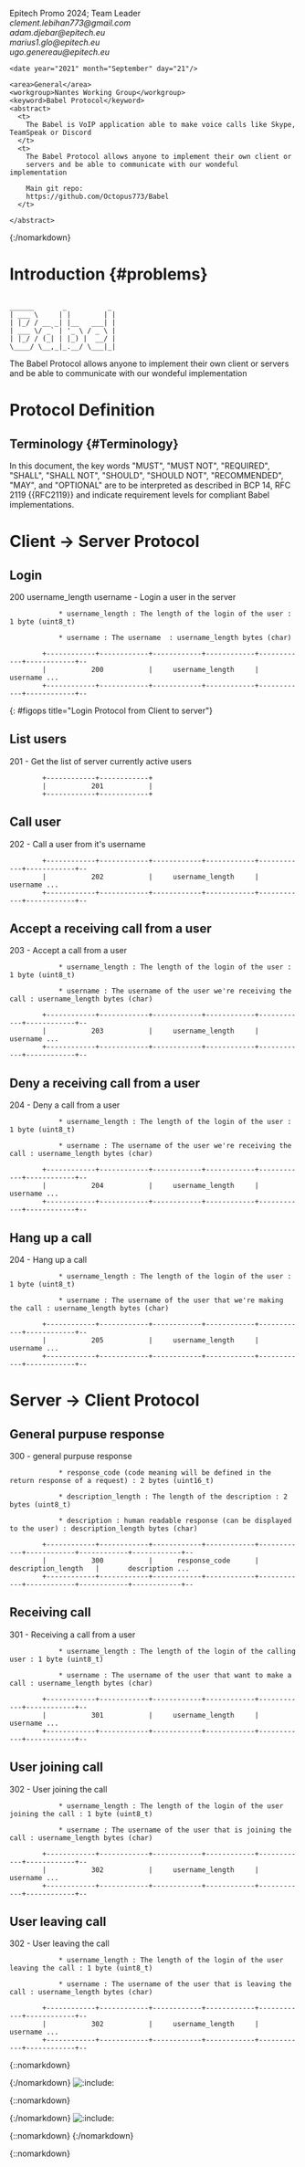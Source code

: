 <?xml version="1.0" encoding="UTF-8"?>
  <?xml-stylesheet type='text/xsl' href='rfc2629.xslt' ?>

<!DOCTYPE rfc SYSTEM "rfc2629.dtd" [
]>

<rfc ipr="trust200902" docName="draft-babel-protocol-v0.1"
     category="info" >

<?rfc toc="yes"?>
<?rfc sortrefs="yes"?>
<?rfc symrefs="yes" ?>

  <front>
    <title abbrev="Babel Protocol">
      EPITECH's VoIP Project 2021; Babel
    </title>
    <author initials="C" surname="Le Bihan" fullname="Clément Le Bihan">
      <organization>Epitech Promo 2024; Team Leader</organization>
      <address>
        <email>clement.lebihan773@gmail.com</email>
      </address>
    </author>
    <author initials="A" surname="Djebar" fullname="Adam Djebar">
      <address>
        <email>adam.djebar@epitech.eu</email>
      </address>
    </author>
    <author initials="M" surname="Glo" fullname="Marius Glo">
      <address>
        <email>marius1.glo@epitech.eu</email>
      </address>
    </author>
    <author initials="U" surname="Genereau" fullname="Ugo Genereau">
      <address>
        <email>ugo.genereau@epitech.eu</email>
      </address>
    </author>

    <date year="2021" month="September" day="21"/>

    <area>General</area>
    <workgroup>Nantes Working Group</workgroup>
    <keyword>Babel Protocol</keyword>
    <abstract>
      <t>
        The Babel is VoIP application able to make voice calls like Skype, TeamSpeak or Discord
      </t>
      <t>
        The Babel Protocol allows anyone to implement their own client or
        servers and be able to communicate with our wondeful implementation

        Main git repo:
        https://github.com/Octopus773/Babel
      </t>

    </abstract>
  </front>

  <middle>

{:/nomarkdown}

Introduction        {#problems}
============

~~~~~~~~~~

______       _          _
| ___ \     | |        | |
| |_/ / __ _| |__   ___| |
| ___ \/ _` | '_ \ / _ \ |
| |_/ / (_| | |_) |  __/ |
\____/ \__,_|_.__/ \___|_|

~~~~~~~~~~

 The Babel Protocol allows anyone to implement their own client or
 servers and be able to communicate with our wondeful implementation


Protocol Definition
===================

Terminology          {#Terminology}
-----------
In this document, the key words "MUST", "MUST NOT", "REQUIRED",
"SHALL", "SHALL NOT", "SHOULD", "SHOULD NOT", "RECOMMENDED", "MAY",
and "OPTIONAL" are to be interpreted as described in BCP 14, RFC 2119
{{RFC2119}} and indicate requirement levels for compliant Babel
implementations.


Client -> Server Protocol
=========================

Login
--------------

200 username_length username - Login a user in the server

                * username_length : The length of the login of the user : 1 byte (uint8_t)

                * username : The username  : username_length bytes (char)


~~~~~~~~~~
        +------------+------------+------------+------------+------------+------------+--
        |           200           |     username_length     |          username ...
        +------------+------------+------------+------------+------------+------------+--
~~~~~~~~~~
{: #figops title="Login Protocol from Client to server"}

List users
--------------

201 - Get the list of server currently active users

~~~~~~~~~~
        +------------+------------+
        |           201           |
        +------------+------------+
~~~~~~~~~~

Call user
--------------

202 - Call a user from it's username

~~~~~~~~~~
        +------------+------------+------------+------------+------------+------------+--
        |           202           |     username_length     |          username ...
        +------------+------------+------------+------------+------------+------------+--
~~~~~~~~~~

Accept a receiving call from a user
--------------

203 - Accept a call from a user

                * username_length : The length of the login of the user : 1 byte (uint8_t)

                * username : The username of the user we're receiving the call : username_length bytes (char)

~~~~~~~~~~
        +------------+------------+------------+------------+------------+------------+--
        |           203           |     username_length     |          username ...
        +------------+------------+------------+------------+------------+------------+--
~~~~~~~~~~

Deny a receiving call from a user
--------------

204 - Deny a call from a user

                * username_length : The length of the login of the user : 1 byte (uint8_t)

                * username : The username of the user we're receiving the call : username_length bytes (char)

~~~~~~~~~~
        +------------+------------+------------+------------+------------+------------+--
        |           204           |     username_length     |          username ...
        +------------+------------+------------+------------+------------+------------+--
~~~~~~~~~~

Hang up a call
--------------

204 - Hang up a call

                * username_length : The length of the login of the user : 1 byte (uint8_t)

                * username : The username of the user that we're making the call : username_length bytes (char)

~~~~~~~~~~
        +------------+------------+------------+------------+------------+------------+--
        |           205           |     username_length     |          username ...
        +------------+------------+------------+------------+------------+------------+--
~~~~~~~~~~

Server -> Client Protocol
=========================

General purpuse response
--------------

300 - general purpuse response

                * response_code (code meaning will be defined in the return response of a request) : 2 bytes (uint16_t)

                * description_length : The length of the description : 2 bytes (uint8_t)

                * description : human readable response (can be displayed to the user) : description_length bytes (char)

~~~~~~~~~~
        +------------+------------+------------+------------+------------+------------+------------+------------+--
        |           300           |      response_code      |    description_length   |       description ...
        +------------+------------+------------+------------+------------+------------+------------+------------+--
~~~~~~~~~~


Receiving call
--------------

301 - Receiving a call from a user

                * username_length : The length of the login of the calling user : 1 byte (uint8_t)

                * username : The username of the user that want to make a call : username_length bytes (char)

~~~~~~~~~~
        +------------+------------+------------+------------+------------+------------+--
        |           301           |     username_length     |          username ...
        +------------+------------+------------+------------+------------+------------+--
~~~~~~~~~~

User joining call
--------------

302 - User joining the call

                * username_length : The length of the login of the user joining the call : 1 byte (uint8_t)

                * username : The username of the user that is joining the call : username_length bytes (char)

~~~~~~~~~~
        +------------+------------+------------+------------+------------+------------+--
        |           302           |     username_length     |          username ...
        +------------+------------+------------+------------+------------+------------+--
~~~~~~~~~~

User leaving call
--------------

302 - User leaving the call

                * username_length : The length of the login of the user leaving the call : 1 byte (uint8_t)

                * username : The username of the user that is leaving the call : username_length bytes (char)

~~~~~~~~~~
        +------------+------------+------------+------------+------------+------------+--
        |           302           |     username_length     |          username ...
        +------------+------------+------------+------------+------------+------------+--
~~~~~~~~~~

{::nomarkdown}

</middle>

<back>

  <references title='Normative References'>

{:/nomarkdown}
![:include:](RFC2119)

{::nomarkdown}

  </references>

  <references title='Informative References'>

{:/nomarkdown}
![:include:](RFC5389)

{::nomarkdown}
  </references>
{:/nomarkdown}


{::nomarkdown}

</back>
</rfc>